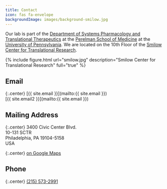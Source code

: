 ```yaml
---
title: Contact
icon: fas fa-envelope
backgroundImage: images/background-smilow.jpg
---
```


Our lab is part of the [Department of Systems Pharmacology and Translational Therapeutics](https://www.med.upenn.edu/syspharmatt/) at the [Perelman School of Medicine](https://www.med.upenn.edu/) at the [University of Pennsylvania](https://www.upenn.edu/).
We are located on the 10th Floor of the [Smilow Center for Translational Research](https://www.facilities.upenn.edu/maps/locations/smilow-center-translational-research).

{% include figure.html url="smilow.jpg" description="Smilow Center for Translational Research" full="true" %}

## <i class="fas fa-envelope fa-sm icon_with_text"></i>Email

{:.center}
[{{ site.email }}](mailto:{{ site.email }})  
[{{ site.email2 }}](mailto:{{ site.email }})

## <i class="fas fa-map-marked fa-sm icon_with_text"></i>Mailing Address

{:.center}
3400 Civic Center Blvd.  
10-131 SCTR  
Philadelphia, PA 19104-5158  
USA

{:.center}
[<i class="fas fa-external-link-alt fa-sm icon_with_text"></i>on Google Maps](https://www.google.com/maps/?q=Smilow+Center+for+Translational+Research)

## <i class="fas fa-phone fa-sm icon_with_text"></i>Phone

{:.center}
[(215) 573-2991](tel:+1-215-573-2991)
